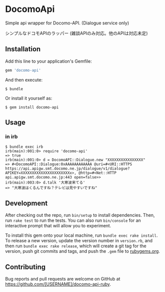 # DocomoApi

Simple api wrapper for Docomo-API.
(Dialogue service only)

シンプルなドコモAPIのラッパー
(雑談APIのみ対応。他のAPIは対応未定)

## Installation

Add this line to your application's Gemfile:

```ruby
gem 'docomo-api'
```

And then execute:

    $ bundle

Or install it yourself as:

    $ gem install docomo-api

## Usage

### in irb
```
$ bundle exec irb
irb(main):001:0> require 'docomo-api'
=> true
irb(main):001:0> d = DocomoAPI::Dialogue.new "XXXXXXXXXXXXXXXX"
=> #<DocomoAPI::Dialogue:0xAAAAAAAAAAAA @uri=#<URI::HTTPS https://api.apigw.smt.docomo.ne.jp/dialogue/v1/dialogue?APIKEY=XXXXXXXXXXXXXXXXXXXXXXx>, @http=#<Net::HTTP api.apigw.smt.docomo.ne.jp:443 open=false>>
irb(main):003:0> d.talk '大寒波来てる'
=> "大寒波はくるんですね？テレビは見やすいですね"
```

## Development

After checking out the repo, run `bin/setup` to install dependencies. Then, run `rake test` to run the tests. You can also run `bin/console` for an interactive prompt that will allow you to experiment.

To install this gem onto your local machine, run `bundle exec rake install`. To release a new version, update the version number in `version.rb`, and then run `bundle exec rake release`, which will create a git tag for the version, push git commits and tags, and push the `.gem` file to [rubygems.org](https://rubygems.org).

## Contributing

Bug reports and pull requests are welcome on GitHub at https://github.com/[USERNAME]/docomo-api-ruby.

